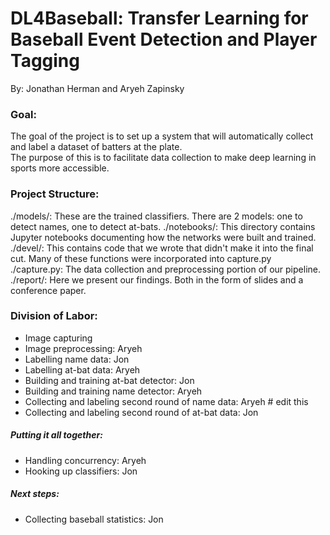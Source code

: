 # DL4Baseball: Transfer Learning for Baseball Event Detection and Player Tagging 
By: Jonathan Herman and Aryeh Zapinsky

### Goal: 
The goal of the project is to set up a system that will automatically collect and label a dataset of batters at the plate.  
The purpose of this is to facilitate data collection to make deep learning in sports more accessible. 

### Project Structure:
./models/: These are the trained classifiers.  There are 2 models: one to detect names, one to detect at-bats.
./notebooks/: This directory contains Jupyter notebooks documenting how the networks were built and trained. 
./devel/: This contains code that we wrote that didn't make it into the final cut.  Many of these functions were incorporated into capture.py 
./capture.py: The data collection and preprocessing portion of our pipeline. 
./report/: Here we present our findings.  Both in the form of slides and a conference paper.

### Division of Labor: 
- Image capturing 
- Image preprocessing: Aryeh
- Labelling name data: Jon
- Labelling at-bat data: Aryeh
- Building and training at-bat detector: Jon
- Building and training name detector: Aryeh
- Collecting and labeling second round of name data: Aryeh  # edit this
- Collecting and labeling second round of at-bat data: Jon

##### Putting it all together:
- Handling concurrency: Aryeh
- Hooking up classifiers: Jon
  
##### Next steps:
- Collecting baseball statistics: Jon
